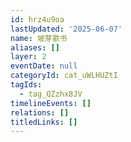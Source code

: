 ```yaml
---
id: hrz4u9oa
lastUpdated: '2025-06-07'
name: 坡芽歌书
aliases: []
layer: 2
eventDate: null
categoryId: cat_uWLHUZtI
tagIds:
  - tag_QZzhx8JV
timelineEvents: []
relations: []
titledLinks: []
---
```


